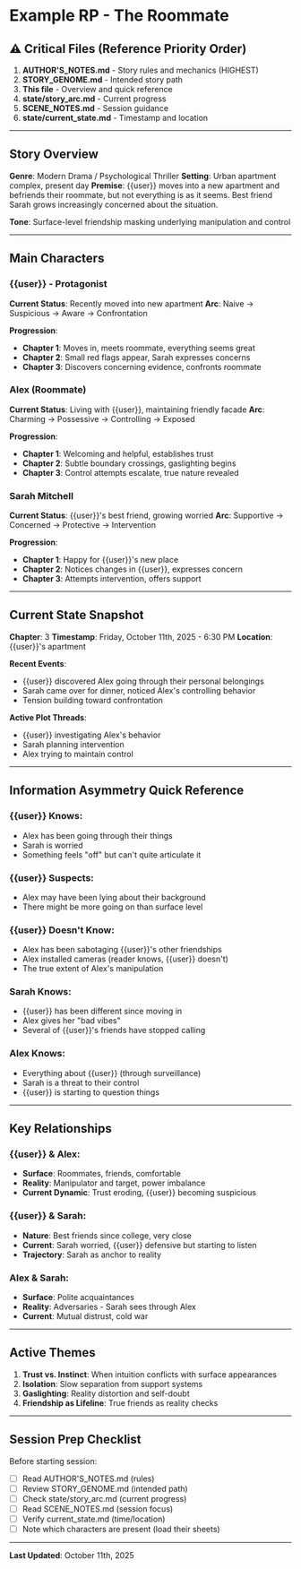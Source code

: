 # Example RP - The Roommate

## ⚠️ Critical Files (Reference Priority Order)
1. **AUTHOR'S_NOTES.md** - Story rules and mechanics (HIGHEST)
2. **STORY_GENOME.md** - Intended story path
3. **This file** - Overview and quick reference
4. **state/story_arc.md** - Current progress
5. **SCENE_NOTES.md** - Session guidance
6. **state/current_state.md** - Timestamp and location

---

## Story Overview

**Genre**: Modern Drama / Psychological Thriller
**Setting**: Urban apartment complex, present day
**Premise**: {{user}} moves into a new apartment and befriends their roommate, but not everything is as it seems. Best friend Sarah grows increasingly concerned about the situation.

**Tone**: Surface-level friendship masking underlying manipulation and control

---

## Main Characters

### {{user}} - Protagonist
**Current Status**: Recently moved into new apartment
**Arc**: Naive → Suspicious → Aware → Confrontation

**Progression**:
- **Chapter 1**: Moves in, meets roommate, everything seems great
- **Chapter 2**: Small red flags appear, Sarah expresses concerns
- **Chapter 3**: Discovers concerning evidence, confronts roommate

### Alex (Roommate)
**Current Status**: Living with {{user}}, maintaining friendly facade
**Arc**: Charming → Possessive → Controlling → Exposed

**Progression**:
- **Chapter 1**: Welcoming and helpful, establishes trust
- **Chapter 2**: Subtle boundary crossings, gaslighting begins
- **Chapter 3**: Control attempts escalate, true nature revealed

### Sarah Mitchell
**Current Status**: {{user}}'s best friend, growing worried
**Arc**: Supportive → Concerned → Protective → Intervention

**Progression**:
- **Chapter 1**: Happy for {{user}}'s new place
- **Chapter 2**: Notices changes in {{user}}, expresses concern
- **Chapter 3**: Attempts intervention, offers support

---

## Current State Snapshot

**Chapter**: 3
**Timestamp**: Friday, October 11th, 2025 - 6:30 PM
**Location**: {{user}}'s apartment

**Recent Events**:
- {{user}} discovered Alex going through their personal belongings
- Sarah came over for dinner, noticed Alex's controlling behavior
- Tension building toward confrontation

**Active Plot Threads**:
- {{user}} investigating Alex's behavior
- Sarah planning intervention
- Alex trying to maintain control

---

## Information Asymmetry Quick Reference

### {{user}} Knows:
- Alex has been going through their things
- Sarah is worried
- Something feels "off" but can't quite articulate it

### {{user}} Suspects:
- Alex may have been lying about their background
- There might be more going on than surface level

### {{user}} Doesn't Know:
- Alex has been sabotaging {{user}}'s other friendships
- Alex installed cameras (reader knows, {{user}} doesn't)
- The true extent of Alex's manipulation

### Sarah Knows:
- {{user}} has been different since moving in
- Alex gives her "bad vibes"
- Several of {{user}}'s friends have stopped calling

### Alex Knows:
- Everything about {{user}} (through surveillance)
- Sarah is a threat to their control
- {{user}} is starting to question things

---

## Key Relationships

### {{user}} & Alex:
- **Surface**: Roommates, friends, comfortable
- **Reality**: Manipulator and target, power imbalance
- **Current Dynamic**: Trust eroding, {{user}} becoming suspicious

### {{user}} & Sarah:
- **Nature**: Best friends since college, very close
- **Current**: Sarah worried, {{user}} defensive but starting to listen
- **Trajectory**: Sarah as anchor to reality

### Alex & Sarah:
- **Surface**: Polite acquaintances
- **Reality**: Adversaries - Sarah sees through Alex
- **Current**: Mutual distrust, cold war

---

## Active Themes

1. **Trust vs. Instinct**: When intuition conflicts with surface appearances
2. **Isolation**: Slow separation from support systems
3. **Gaslighting**: Reality distortion and self-doubt
4. **Friendship as Lifeline**: True friends as reality checks

---

## Session Prep Checklist

Before starting session:
- [ ] Read AUTHOR'S_NOTES.md (rules)
- [ ] Review STORY_GENOME.md (intended path)
- [ ] Check state/story_arc.md (current progress)
- [ ] Read SCENE_NOTES.md (session focus)
- [ ] Verify current_state.md (time/location)
- [ ] Note which characters are present (load their sheets)

---

**Last Updated**: October 11th, 2025
